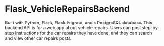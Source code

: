 # Flask_VehicleRepairsBackend
Built with Python, Flask, Flask-Migrate, and a PostgreSQL database. This backend API is for a web app about vehicle repairs. Users can post step-by-step instructions for the car repairs they have done, and they can search and view other car repairs posts.
